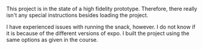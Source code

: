 This project is in the state of a high fidelity prototype. Therefore, there really isn't any special instructions besides loading the project.

I have experienced issues with running the snack, however. I do not know if it is because of the different versions of expo. I built the project using the same options as given in the course.
